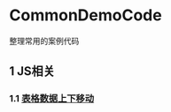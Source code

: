 # CommonDemoCode
整理常用的案例代码

## 1 JS相关
### 1.1 [表格数据上下移动](/js/table/table_up_down_move.html "表格上下移动")
